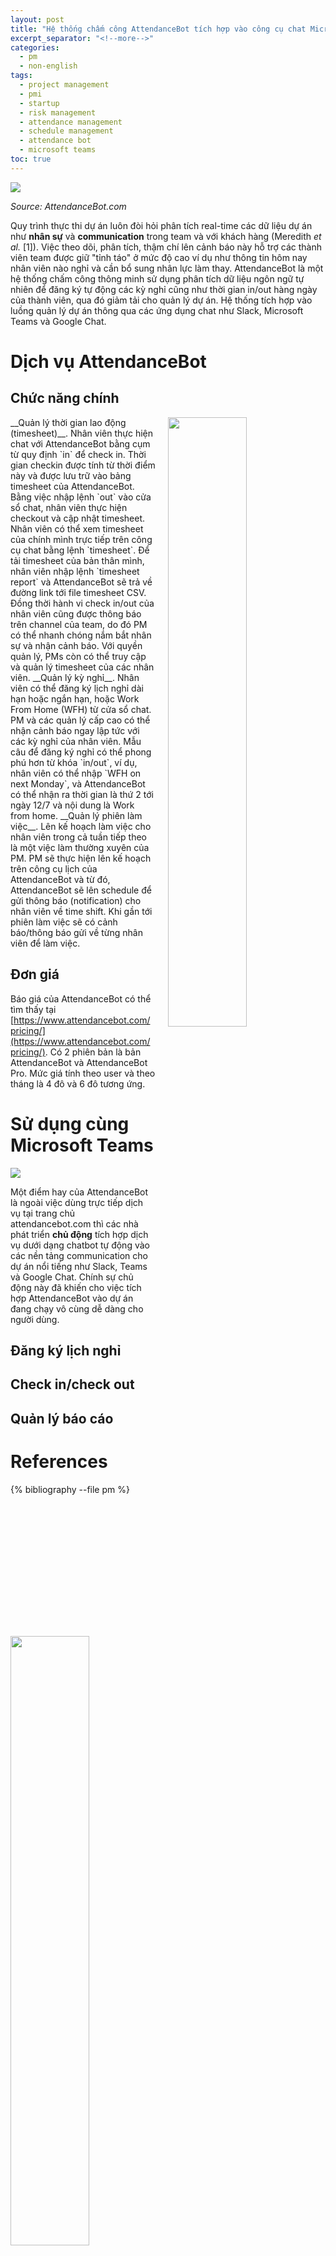 ```yaml
---
layout: post
title: "Hệ thống chấm công AttendanceBot tích hợp vào công cụ chat Microsoft Teams để quản lý và theo dõi nhân sự dự án"
excerpt_separator: "<!--more-->"
categories:
  - pm
  - non-english
tags:
  - project management
  - pmi
  - startup
  - risk management
  - attendance management
  - schedule management
  - attendance bot
  - microsoft teams
toc: true
---
```

![](https://d2d2z0vqdha3nx.cloudfront.net/static/assets/img/ab_v3/Absence-Management%402x.png)

_Source: AttendanceBot.com_

Quy trình thực thi dự án luôn đòi hỏi phân tích real-time các dữ liệu dự án như __nhân sự__ và __communication__ trong team và với khách hàng (Meredith _et al._ [1]).
Việc theo dõi, phân tích, thậm chí lên cảnh báo này hỗ trợ các thành viên team được giữ "tỉnh táo" ở mức độ cao ví dụ như thông tin hôm nay nhân viên nào nghỉ và cần bổ sung nhân lực làm thay.
AttendanceBot là một hệ thống chấm công thông minh sử dụng phân tích dữ liệu ngôn ngữ tự nhiên để đăng ký tự động các kỳ nghỉ cũng như thời gian in/out hàng ngày của thành viên, qua đó giảm tải cho quản lý dự án.
Hệ thống tích hợp vào luồng quản lý dự án thông qua các ứng dụng chat như Slack, Microsoft Teams và Google Chat.

<!--more-->

# Dịch vụ AttendanceBot

## Chức năng chính

<img src="https://d2d2z0vqdha3nx.cloudfront.net/static/assets/img/ab_v3/Simple-Time-Tracking-Software%402x.png" style="float: right; margin-left: 20px; width: 50%;"/>
__Quản lý thời gian lao động (timesheet)__.
Nhân viên thực hiện chat với AttendanceBot bằng cụm từ quy định `in` để check in.
Thời gian checkin được tính từ thời điểm này và được lưu trữ vào bảng timesheet của AttendanceBot.
Bằng việc nhập lệnh `out` vào cửa sổ chat, nhân viên thực hiện checkout và cập nhật timesheet.
Nhân viên có thể xem timesheet của chính mình trực tiếp trên công cụ chat bằng lệnh `timesheet`.
Để tải timesheet của bản thân mình, nhân viên nhập lệnh `timesheet report` và AttendanceBot sẽ trả về đường link tới file timesheet CSV.
Đồng thời hành vi check in/out của nhân viên cũng được thông báo trên channel của team, do đó PM có thể nhanh chóng nắm bắt nhân sự và nhận cảnh báo.
Với quyền quản lý, PMs còn có thể truy cập và quản lý timesheet của các nhân viên.

<img src="https://d2d2z0vqdha3nx.cloudfront.net/static/assets/img/ab_v3/Absence-and-leave-management-for-teams%402x.png" style="float: left; margin-right: 20px; width: 50%;" />
__Quản lý kỳ nghỉ__.
Nhân viên có thể đăng ký lịch nghỉ dài hạn hoặc ngắn hạn, hoặc Work From Home (WFH) từ cửa sổ chat.
PM và các quản lý cấp cao có thể nhận cảnh báo ngay lập tức với các kỳ nghỉ của nhân viên.
Mẫu câu để đăng ký nghỉ có thể phong phú hơn từ khóa `in/out`, ví dụ, nhân viên có thể nhập `WFH on next Monday`, và AttendanceBot có thể nhận ra thời gian là thứ 2 tới ngày 12/7 và nội dung là Work from home.

<img src="https://d2d2z0vqdha3nx.cloudfront.net/static/assets/img/ab_v3/ShiftCal%402x.png" style="float: right; margin-left: 20px; width: 50%;">
__Quản lý phiên làm việc__.
Lên kế hoạch làm việc cho nhân viên trong cả tuần tiếp theo là một việc làm thường xuyên của PM.
PM sẽ thực hiện lên kế hoạch trên công cụ lịch của AttendanceBot và từ đó, AttendanceBot sẽ lên schedule để gửi thông báo (notification) cho nhân viên về time shift.
Khi gần tới phiên làm việc sẽ có cảnh báo/thông báo gửi về từng nhân viên để làm việc.

## Đơn giá

Báo giá của AttendanceBot có thể tìm thấy tại [https://www.attendancebot.com/pricing/](https://www.attendancebot.com/pricing/).
Có 2 phiên bản là bản AttendanceBot và AttendanceBot Pro.
Mức giá tính theo user và theo tháng là 4 đô và 6 đô tương ứng.

# Sử dụng cùng Microsoft Teams

![](/assets/img/attendancebot-teams.PNG)

Một điểm hay của AttendanceBot là ngoài việc dùng trực tiếp dịch vụ tại trang chủ attendancebot.com thì các nhà phát triển __chủ động__ tích hợp dịch vụ dưới dạng chatbot tự động vào các nền tảng communication cho dự án nổi tiếng như Slack, Teams và Google Chat.
Chính sự chủ động này đã khiến cho việc tích hợp AttendanceBot vào dự án đang chạy vô cùng dễ dàng cho người dùng.
## Đăng ký lịch nghỉ

## Check in/check out

## Quản lý báo cáo

# References

{% bibliography --file pm %}